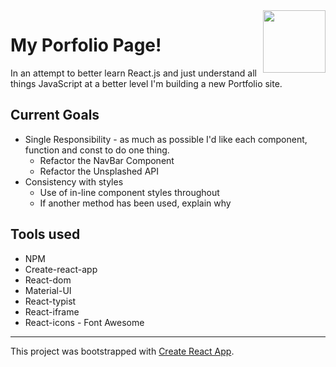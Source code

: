 <img align="right" width="100" height="100" src="https://github.com/isas1/portfolio-site/blob/master/favicon_package_v0.16/android-chrome-512x512.png">

# My Porfolio Page!

In an attempt to better learn React.js and just understand all things JavaScript at a better level I'm building a new Portfolio site.

## Current Goals

* Single Responsibility - as much as possible I'd like each component, function and const to do one thing.
  * Refactor the NavBar Component
  * Refactor the Unsplashed API
* Consistency with styles
  * Use of in-line component styles throughout
  * If another method has been used, explain why
  
## Tools used

* NPM
* Create-react-app
* React-dom
* Material-UI
* React-typist
* React-iframe
* React-icons - Font Awesome

---

This project was bootstrapped with [Create React App](https://github.com/facebookincubator/create-react-app).
